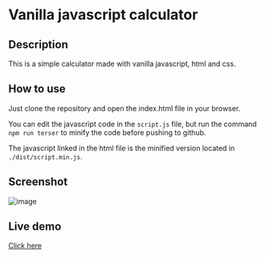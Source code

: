 # Vanilla javascript calculator

## Description

This is a simple calculator made with vanilla javascript, html and css.

## How to use

Just clone the repository and open the index.html file in your browser.

You can edit the javascript code in the `script.js` file, but run the command
`npm run terser` to minify the code before pushing to github.

The javascript linked in the html file is the minified version located in `./dist/script.min.js`.

## Screenshot 

![image](https://github.com/Robertron624/OdinProject-calculator/assets/72587880/64f388f2-1809-4c6f-a81a-53c8b23a1d82)


## Live demo

[Click here](https://robertron624.github.io/OdinProject-calculator/)
